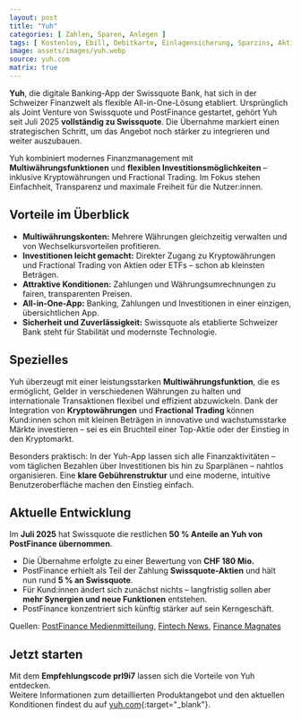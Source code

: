 ```yaml
---
layout: post
title: "Yuh"
categories: [ Zahlen, Sparen, Anlegen ]
tags: [ Kostenlos, Ebill, Debitkarte, Einlagensicherung, Sparzins, Aktien, ETF, Krypto, CHF, EUR, USD, GBP, JPY, AUD, CAD, SEK, HKD, NOK, DKK, AED, SGD ]
image: assets/images/yuh.webp
source: yuh.com
matrix: true
---
```


**Yuh**, die digitale Banking-App der Swissquote Bank, hat sich in der Schweizer Finanzwelt als flexible All-in-One-Lösung etabliert. Ursprünglich als Joint Venture von Swissquote und PostFinance gestartet, gehört Yuh seit Juli 2025 **vollständig zu Swissquote**. Die Übernahme markiert einen strategischen Schritt, um das Angebot noch stärker zu integrieren und weiter auszubauen.

Yuh kombiniert modernes Finanzmanagement mit **Multiwährungsfunktionen** und **flexiblen Investitionsmöglichkeiten** – inklusive Kryptowährungen und Fractional Trading. Im Fokus stehen Einfachheit, Transparenz und maximale Freiheit für die Nutzer:innen.

## Vorteile im Überblick
- **Multiwährungskonten:** Mehrere Währungen gleichzeitig verwalten und von Wechselkursvorteilen profitieren.  
- **Investitionen leicht gemacht:** Direkter Zugang zu Kryptowährungen und Fractional Trading von Aktien oder ETFs – schon ab kleinsten Beträgen.  
- **Attraktive Konditionen:** Zahlungen und Währungsumrechnungen zu fairen, transparenten Preisen.  
- **All-in-One-App:** Banking, Zahlungen und Investitionen in einer einzigen, übersichtlichen App.  
- **Sicherheit und Zuverlässigkeit:** Swissquote als etablierte Schweizer Bank steht für Stabilität und modernste Technologie.  

## Spezielles
Yuh überzeugt mit einer leistungsstarken **Multiwährungsfunktion**, die es ermöglicht, Gelder in verschiedenen Währungen zu halten und internationale Transaktionen flexibel und effizient abzuwickeln. Dank der Integration von **Kryptowährungen** und **Fractional Trading** können Kund:innen schon mit kleinen Beträgen in innovative und wachstumsstarke Märkte investieren – sei es ein Bruchteil einer Top-Aktie oder der Einstieg in den Kryptomarkt.  

Besonders praktisch: In der Yuh-App lassen sich alle Finanzaktivitäten – vom täglichen Bezahlen über Investitionen bis hin zu Sparplänen – nahtlos organisieren. Eine **klare Gebührenstruktur** und eine moderne, intuitive Benutzeroberfläche machen den Einstieg einfach.  

## Aktuelle Entwicklung
Im **Juli 2025** hat Swissquote die restlichen **50 % Anteile an Yuh von PostFinance übernommen**.  
- Die Übernahme erfolgte zu einer Bewertung von **CHF 180 Mio.**  
- PostFinance erhielt als Teil der Zahlung **Swissquote-Aktien** und hält nun rund **5 % an Swissquote**.  
- Für Kund:innen ändert sich zunächst nichts – langfristig sollen aber **mehr Synergien und neue Funktionen** entstehen.  
- PostFinance konzentriert sich künftig stärker auf sein Kerngeschäft.  

Quellen: [PostFinance Medienmitteilung](https://www.postfinance.ch/en/about-us/media/newsroom/postfinance-yuh-swissquote.html), [Fintech News](https://fintechnews.ch/roboadvisor_onlinewealth/postfinance-sells-yuh-participation-to-swissquote/77172/), [Finance Magnates](https://www.financemagnates.com/forex/swissquote-secures-full-ownership-of-yuh-after-four-years-buying-out-postfinances-50-stake/)

## Jetzt starten
Mit dem **Empfehlungscode prl9i7** lassen sich die Vorteile von Yuh entdecken.  
Weitere Informationen zum detaillierten Produktangebot und den aktuellen Konditionen findest du auf [yuh.com](https://www.yuh.com/){:target="_blank"}.
